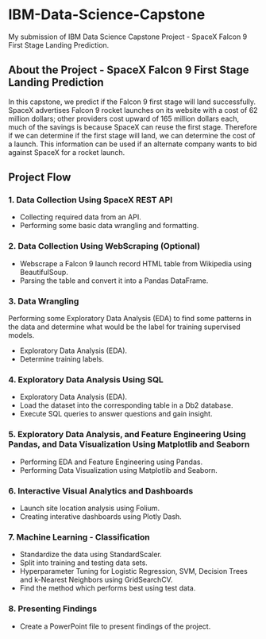 # IBM-Data-Science-Capstone
My submission of IBM Data Science Capstone Project - SpaceX Falcon 9 First Stage Landing Prediction.

## About the Project - SpaceX Falcon 9 First Stage Landing Prediction
In this capstone, we predict if the Falcon 9 first stage will land successfully. SpaceX advertises Falcon 9 rocket launches on its website with a cost of 62 million dollars; other providers cost upward of 165 million dollars each, much of the savings is because SpaceX can reuse the first stage. Therefore if we can determine if the first stage will land, we can determine the cost of a launch. This information can be used if an alternate company wants to bid against SpaceX for a rocket launch.

## Project Flow
### 1. Data Collection Using SpaceX REST API
* Collecting required data from an API.
* Performing some basic data wrangling and formatting.

### 2. Data Collection Using WebScraping (Optional)
* Webscrape a Falcon 9 launch record HTML table from Wikipedia using BeautifulSoup.
* Parsing the table and convert it into a Pandas DataFrame.

### 3. Data Wrangling
Performing some Exploratory Data Analysis (EDA) to find some patterns in the data and determine what would be the label for training supervised models.
* Exploratory Data Analysis (EDA).
* Determine training labels.

### 4. Exploratory Data Analysis Using SQL
* Exploratory Data Analysis (EDA).
* Load the dataset into the corresponding table in a Db2 database.
* Execute SQL queries to answer questions and gain insight.

### 5. Exploratory Data Analysis, and Feature Engineering Using Pandas, and Data Visualization Using Matplotlib and Seaborn
* Performing EDA and Feature Engineering using Pandas.
* Performing Data Visualization using Matplotlib and Seaborn.

### 6. Interactive Visual Analytics and Dashboards
* Launch site location analysis using Folium.
* Creating interative dashboards using Plotly Dash.

### 7. Machine Learning - Classification
* Standardize the data using StandardScaler.
* Split into training and testing data sets.
* Hyperparameter Tuning for Logistic Regression, SVM, Decision Trees and k-Nearest Neighbors using GridSearchCV.
* Find the method which performs best using test data.

### 8. Presenting Findings
* Create a PowerPoint file to present findings of the project.
